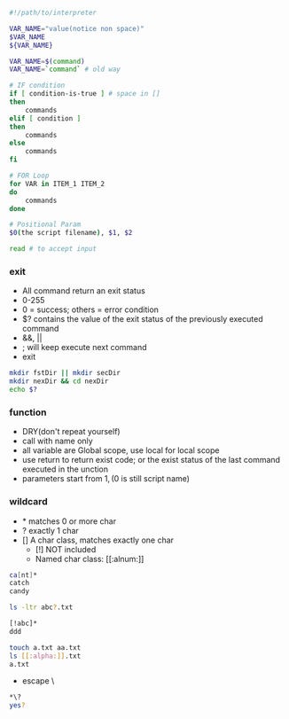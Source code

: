 ```bash
#!/path/to/interpreter

VAR_NAME="value(notice non space)"
$VAR_NAME
${VAR_NAME}

VAR_NAME=$(command)
VAR_NAME=`command` # old way

# IF condition
if [ condition-is-true ] # space in []
then 
    commands
elif [ condition ]
then
    commands
else
    commands
fi

# FOR Loop
for VAR in ITEM_1 ITEM_2
do
    commands
done

# Positional Param
$0(the script filename), $1, $2

read # to accept input
```


### exit
- All command return an exit status
- 0-255
- 0 = success; others = error condition
- $? contains the value of the exit status of the previously executed command
- &&, ||
- ; will keep execute next command
- exit

```bash
mkdir fstDir || mkdir secDir
mkdir nexDir && cd nexDir
echo $?
```
### function
- DRY(don't repeat yourself)
- call with name only
- all variable are Global scope, use local for local scope
- use return to return exist code; or the exist status of the last command executed in the unction
- parameters start from $1, ($0 is still script name)


### wildcard
- \* matches 0 or more char
- ? exactly 1 char
- \[] A char class, matches exactly one char
  - \[!] NOT included
  - Named char class: \[\[:alnum:]]
```bash
ca[nt]*
catch
candy

ls -ltr abc?.txt

[!abc]*
ddd

touch a.txt aa.txt
ls [[:alpha:]].txt
a.txt

```
- escape \\
```bash
*\?
yes?
```

